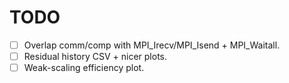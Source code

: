 # TODO
- [ ] Overlap comm/comp with MPI_Irecv/MPI_Isend + MPI_Waitall.
- [ ] Residual history CSV + nicer plots.
- [ ] Weak-scaling efficiency plot.